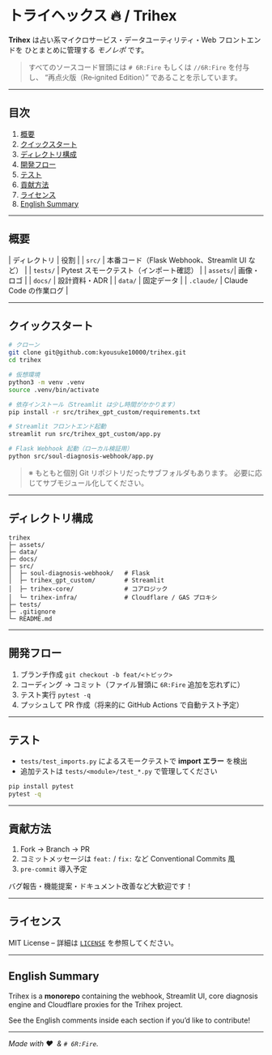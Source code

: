 # トライヘックス 🔥 / Trihex

**Trihex** は占い系マイクロサービス・データユーティリティ・Web フロントエンドを
ひとまとめに管理する *モノレポ* です。

> すべてのソースコード冒頭には `# 6R:Fire` もしくは `//6R:Fire` を付与し、
> “再点火版（Re‑ignited Edition）” であることを示しています。

---

## 目次

1. [概要](#概要)
2. [クイックスタート](#クイックスタート)
3. [ディレクトリ構成](#ディレクトリ構成)
4. [開発フロー](#開発フロー)
5. [テスト](#テスト)
6. [貢献方法](#貢献方法)
7. [ライセンス](#ライセンス)
8. [English Summary](#english-summary)

---

## 概要
| ディレクトリ | 役割 |
| `src/`   | 本番コード（Flask Webhook、Streamlit UI など） |
| `tests/` | Pytest スモークテスト（インポート確認） |
| `assets/`| 画像・ロゴ |
| `docs/`  | 設計資料・ADR |
| `data/`  | 固定データ |
| `.claude/` | Claude Code の作業ログ |


---

## クイックスタート

```bash
# クローン
git clone git@github.com:kyousuke10000/trihex.git
cd trihex

# 仮想環境
python3 -m venv .venv
source .venv/bin/activate

# 依存インストール（Streamlit は少し時間がかかります）
pip install -r src/trihex_gpt_custom/requirements.txt

# Streamlit フロントエンド起動
streamlit run src/trihex_gpt_custom/app.py

# Flask Webhook 起動（ローカル検証用）
python src/soul-diagnosis-webhook/app.py
```

> ※ もともと個別 Git リポジトリだったサブフォルダもあります。
> 必要に応じてサブモジュール化してください。

---

## ディレクトリ構成

```text
trihex
├─ assets/
├─ data/
├─ docs/
├─ src/
│  ├─ soul-diagnosis-webhook/   # Flask
│  ├─ trihex_gpt_custom/        # Streamlit
│  ├─ trihex-core/              # コアロジック
│  └─ trihex-infra/             # Cloudflare / GAS プロキシ
├─ tests/
├─ .gitignore
└─ README.md
```

---

## 開発フロー

1. ブランチ作成
   `git checkout -b feat/<トピック>`
2. コーディング → コミット（ファイル冒頭に `6R:Fire` 追加を忘れずに）
3. テスト実行 `pytest -q`
4. プッシュして PR 作成（将来的に GitHub Actions で自動テスト予定）

---

## テスト

* `tests/test_imports.py` によるスモークテストで **import エラー** を検出
* 追加テストは `tests/<module>/test_*.py` で管理してください

```bash
pip install pytest
pytest -q
```

---

## 貢献方法

1. Fork → Branch → PR
2. コミットメッセージは `feat:` / `fix:` など Conventional Commits 風
3. `pre-commit` 導入予定

バグ報告・機能提案・ドキュメント改善など大歓迎です！

---

## ライセンス

MIT License – 詳細は [`LICENSE`](LICENSE) を参照してください。

---

## English Summary

Trihex is a **monorepo** containing the webhook, Streamlit UI, core diagnosis engine and Cloudflare proxies for the Trihex project.

See the English comments inside each section if you’d like to contribute!

---

*Made with ❤️  & `# 6R:Fire`.*
